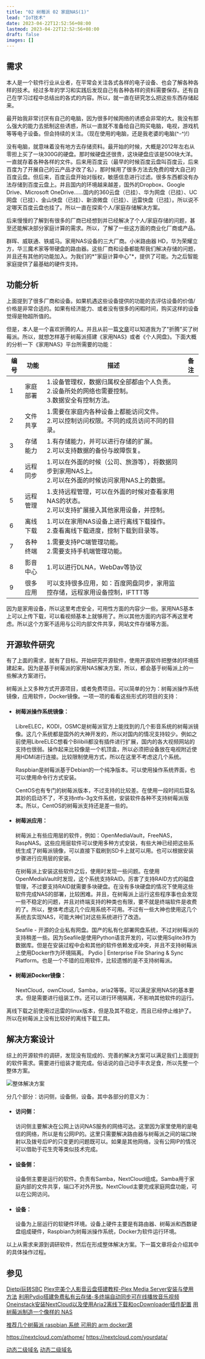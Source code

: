 ```yaml
---
title: "02 树莓派 02 家庭NAS(1)"
lead: "IoT技术"
date: 2023-04-22T12:52:56+08:00
lastmod: 2023-04-22T12:52:56+08:00
draft: false
images: []
---
```


## 需求
本人是一个软件行业从业者，在平常会关注各式各样的电子设备、也会了解各种各样的技术。经过多年的学习和实践后发现自己有各种各样的资料需要保存。还有自己在学习过程中总结出的各式的内容。所以，就一直在研究怎么把这些东西存储起来。

最开始我非常讨厌有自己的电脑，因为很多时候网络的诱惑会非常的大。我没有那么强大的能力去抵制这些诱惑，所以一直就不准备给自己购买电脑，电视，游戏机等等电子设备。但会持续的关注。（现在使用的电脑，还是我老婆的电脑\(\^\-\^\)\!）

没有电脑，就意味着没有地方去存储资料。最开始的时候，大概是2012年左右从零担上买了一块300G的硬盘。那时候硬盘还很贵，这块硬盘应该是500块大洋。一直就存着各种各样的文件。后来用百度云（最早的时候百度云盘叫百度云，后来百度为了开展自己的云产品才改了名），那时候用了很多方法去免费的增大自己的百度云盘。但后来，百度云盘开始对版权，敏感信息进行过滤。很多东西都没有办法存储到百度云盘上。并且国内的环境越来越差，国外的Dropbox、Google Drive、Microsoft OneDrive……国内的360云盘（已挂）、华为网盘（已挂）、UC网盘（已挂）、金山快盘（已挂）、新浪微盘（已挂）、迅雷快盘（已挂）。所以说不定哪天百度云盘也挂了。所以一直在探索个人/家庭存储解决方案。

后来慢慢的了解到有很多的厂商已经想到并已经解决了个人/家庭存储的问题，甚至还能解决部分家庭计算的需求。所以，了解了一些这方面的商业化厂商或产品。

群晖、威联通、铁威马。家用NAS设备的三大厂商。小米路由器 HD，华为荣耀立方，华三魔术家等带硬盘的路由器。这些厂商和设备都能帮我们解决存储的问题，并且还有其他的功能加入。为我们的*"家庭计算中心"*，提供了可能。为之后智能家庭提供了最基础的硬件支持。

## 功能分析

上面提到了很多厂商和设备。如果机遇这些设备提供的功能的去评估设备的价值/价格是非常合适的。如果有经济能力、或者没有很多的闲暇时间，购买这样的设备觉得是物超所值的。

但是，本人是一个喜欢折腾的人。并且从前一篇[文章]()可以知道我为了"折腾"买了树莓派。所以，就想怎样基于树莓派搭建《家用NAS》或者《个人网盘》。下面大概的分析一下《家用NAS》平台所需要的功能：


|编号|功能|描述|备注|
|--|--|--|--|
|1|家庭部署|1.设备管理权，数据归属权全部都由个人负责。<br>2.设备所处的网络也需要控制。<br>3.数据安全有控制方法。||
|2|文件共享|1.需要在家庭内各种设备上都能访问文件。<br>2.可以控制访问权限。不同的成员访问不同的目录。||
|3|存储能力|1.有存储能力，并可以进行存储的扩展。<br>2.可以支持数据的备份与故障恢复。||
|4|远程同步|1.可以在外面的时候（公司、旅游等），将数据同步到家用NAS上。<br>2.可以在外面的时候访问家用NAS上的数据。||
|5|远程管理|1.支持远程管理，可以在外面的时候对查看家用NAS的状态。<br>2.可以支持扩展接入其他家用设备，并控制。||
|6|离线下载|1.可以在家用NAS设备上进行离线下载操作。<br>2.查看离线下载进度，控制下载到目录等。||
|7|各种终端|1.需要支持PC端管理功能。<br>2.需要支持手机端管理功能。||
|8|影音中心|1.可以进行DLNA，WebDav等协议||
|9|很多应用|可以支持很多应用，如：百度网盘同步，家用监控存储，远程家用设备控制，IFTTT等||

因为是家用设备，所以这里考虑安全，可用性方面的内容少一些。家用NAS基本上可以上传下载，可以看视频基本上就够用了。所以其他方面的内容不再这里考虑。所以这个方案不适用与公司内部文件共享，网站文件存储等方面。

## 开源软件研究

有了上面的需求，就有了目标。开始研究开源软件，使用开源软件把整体的环境搭建起来。因为是基于树莓派的家用NAS解决方案，所以，都会基于树莓派上的一些解决方案进行。

树莓派上又多种方式开源项目，或者免费项目。可以简单的分为：树莓派操作系统镜像，应用软件，Docker镜像。一项一项的看看这些形式的项目的支持：
*   #### 树莓派操作系统镜像：
    LibreELEC，KODI，OSMC是树莓派官方上能找到的几个影音系统的树莓派镜像。这几个系统都是国外的大神开发的，所以对国内的情况支持较少。例如之前使用LibreELEC想看个Bilibili都没有插件进行扩展，国内的各大视频网站的支持也很弱。操作起来比较像是一个机顶盒，所以必须把设备放在电视附近使用HDMI进行连接。比较限制使用方式，所以在这里不考虑这几个系统。

    Raspbian是树莓派基于Debian的一个纯净版本。可以使用操作系统界面，也可以使用命令行方式安装。

     CentOS也有专门的树莓派版本，不过支持的比较差。在使用一段时间后莫名其妙的启动不了，不支持ntfs-3g文件系统，安装软件各种不支持树莓派版本。所以，CentOS的树莓派支持还是差一些的。

*   #### 树莓派应用：
    树莓派上有些应用层的软件，例如：OpenMediaVault，FreeNAS，RaspNAS。这些应用层软件可以使用多种方式安装，有些大神已经把这些系统生成了树莓派镜像，可以直接下载刷到SD卡上就可以用。也可以根据安装步骤进行应用层的安装。

    在树莓派上安装这些软件之后，使用时发现一些问题。在使用OpenMediaVault时发现，这个系统支持RAID。厉害了支持RAID方式的磁盘管理，不过要支持RAID就需要多块硬盘。在没有多块硬盘的情况下使用这些软件完成NAS的部署，比较困难。并且，在树莓派上运行这些程序事也会发现一些不稳定的问题，并且对终端支持的种类也有限，要不就是终端软件是收费的了。所以，整体考虑这几个应用系统不可用。不过有一些大神也使用这几个系统去实现NAS，可能大神们对这些系统进行了改造。

     Seafile - 开源的企业私有网盘。国产的私有化部署网盘系统，不过对树莓派的支持稍差一些。因为Seafile是使用Python语言开发的，可以使用Sqlite3作为数据库。但是在安装过程中会和其他的软件依赖发成冲突，并且不支持树莓派上使用Docker作为环境隔离。
      Pydio | Enterprise File Sharing & Sync Platform。也是一个不错的应用软件，比较遗憾的是不支持树莓派。

*   #### 树莓派Docker镜像：
    NextCloud，ownCloud，Samba，aria2等等。可以满足家用NAS的基本要求。但是需要进行组装工作。还可以进行环境隔离，不影响其他软件的运行。

离线下载之前使用过迅雷的linux版本，但是及其不稳定，而且已经停止维护了。所以在树莓派上没有比较好的离线下载工具。

## 解决方案设计

综上的开源软件的调研，发现没有现成的、完善的解决方案可以满足我们上面提到的软件需求。需要进行组装才能完成。俗话说的自己动手丰衣足食，所以先整一个整体方案。

![整体解决方案](images/iot/99-02-02-01.webp)

分几个部分：访问侧，设备侧，设备。其中各部分的意义为：
*   #### 访问侧：
    访问侧主要解决在公网上访问NAS服务的网络可达。这里因为家里使用的是电信的网络，所以是有公网IP的。这里只需要解决路由器与树莓派之间的端口映射以及拨号后IP的只变更的问题既可以。如果是其他网络，没有公网IP的情况可以借助于花生壳等类似技术完成。

*   #### 设备侧：
    设备侧主要是运行的软件。负责有Samba，NextCloud组成。Samba用于家庭内部的文件共享，端口不对外开放。NextCloud主要完成家庭网盘功能，可以在公网访问。

*   #### 设备：
    设备为上层运行的软硬件环境。设备上硬件主要是有路由器、树莓派和西数硬盘组成硬件，Raspbian为树莓派操作系统，Docker为软件运行环境。

以上从需求来源到调研软件，然后在形成整体解决方案。下一篇文章将会介绍其中的具体操作过程。

## 参见
[Dietpi玩转SBC](https://post.smzdm.com/p/700751/)
[Plex完美个人影音云盘搭建教程-Plex Media Server安装与使用方法](https://wzfou.com/plex/)
[利用Pydio搭建免费私有云存储-多终端自动同步可在线播放音乐视频](https://wzfou.com/pydio/)
[Oneinstack安装NextCloud以及使用Aria2离线下载和ocDownloader插件配置](https://wzfou.com/nextcloud-lixian/)
[用树莓派制造一个像样的 NAS](http://shumeipai.nxez.com/2018/11/01/a-raspberry-pi-nas-that-really-look-like-a-nas.html)

[推荐几个树莓派 raspbian 系统 可用的 arm docker源](https://www.cnblogs.com/zihunqingxin/p/8638514.html)


https://nextcloud.com/athome/
https://nextcloud.com/yourdata/

[动态二级域名](https://dns.xsazz.com/)
[动态二级域名](http://88.yaofu.cn/reg/)
